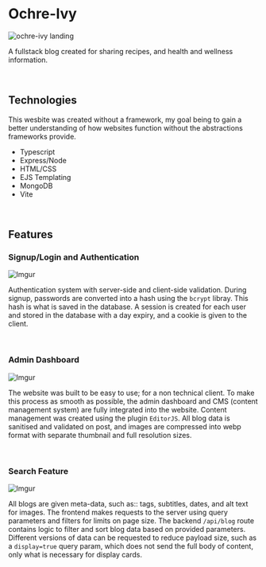 # Ochre-Ivy
![ochre-ivy landing](https://imgur.com/oqwDmLD.jpg)

A fullstack blog created for sharing recipes, and health and wellness information. 

<br>

## Technologies
This wesbite was created without a framework, my goal being to gain a better understanding of how websites function without the abstractions frameworks provide.

- Typescript
- Express/Node
- HTML/CSS
- EJS Templating
- MongoDB
- Vite

<br>

## Features
### Signup/Login and Authentication
![Imgur](https://imgur.com/biYFDIf.gif)

Authentication system with server-side and client-side validation. During signup, passwords are converted into a hash using the `bcrypt` libray.
This hash is what is saved in the database. A session is created for each user and stored in the database with a day expiry, and a cookie is given to the client.

<br>

### Admin Dashboard
![Imgur](https://imgur.com/7TVY6Cc.gif)

The website was built to be easy to use; for a non technical client. To make this process as smooth as possible, the admin dashboard and CMS (content management system)
are fully integrated into the website. Content management was created using the plugin `EditorJS`. All blog data is sanitised and validated on post, and images are compressed into webp format 
with separate thumbnail and full resolution sizes.

<br>

### Search Feature
![Imgur](https://imgur.com/PYXZXzB.gif)

All blogs are given meta-data, such as:: tags, subtitles, dates, and alt text for images. The frontend makes requests to the server using query parameters and filters for limits on page size. The 
backend `/api/blog` route contains logic to filter and sort blog data based on provided parameters. Different versions of data can be requested to reduce payload size, such as a `display=true` query param, 
which does not send the full body of content, only what is necessary for display cards.